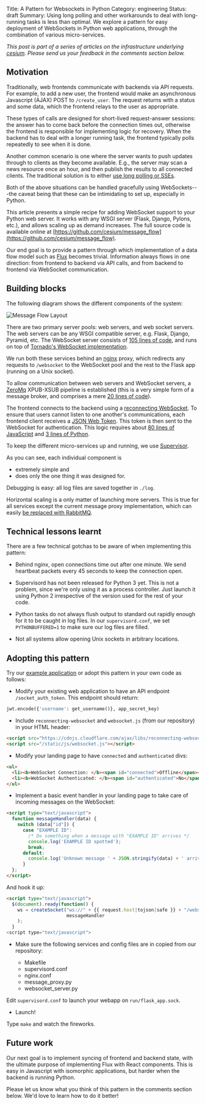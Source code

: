 Title: A Pattern for Websockets in Python
Category: engineering
Status: draft
Summary: Using long polling and other workarounds to deal with
         long-running tasks is less than optimal.  We explore a
         pattern for easy deployment of WebSockets in Python web
         applications, through the combination of various
         micro-services.

*This post is part of a series of articles on the infrastructure
underlying [cesium](http://cesium.ml).  Please send us your feedback
in the comments section below.*

## Motivation

Traditionally, web frontends communicate with backends via API
requests.  For example, to add a new user, the frontend would make an
asynchronous Javascript (AJAX) POST to `/create_user`.  The request
returns with a status and some data, which the frontend relays to the
user as appropriate.

These types of calls are designed for short-lived request-answer
sessions: the answer has to come back before the connection times out,
otherwise the frontend is responsible for implementing logic for
recovery.  When the backend has to deal with a longer running task,
the frontend typically polls repeatedly to see when it is done.

Another common scenario is one where the server wants to push updates
through to clients as they become available.  E.g., the server may
scan a news resource once an hour, and then publish the results to all
connected clients.  The traditional solution is to either
[use long polling or SSEs](http://www.html5rocks.com/en/tutorials/eventsource/basics/).

Both of the above situations can be handled gracefully using
WebSockets---the caveat being that these can be intimidating to set
up, especially in Python.

This article presents a simple recipe for adding WebSocket support to
your Python web server.  It works with any WSGI server (Flask, Django,
Pylons, etc.), and allows scaling up as demand increases.  The full
source code is available online at
[https://github.com/cesium/message_flow](https://github.com/cesium/message_flow).

Our end goal is to provide a pattern through which implementation of a
data flow model such as [Flux](https://facebook.github.io/flux/)
becomes trivial.  Information always flows in one direction: from
frontend to backend via API calls, and from backend to frontend via
WebSocket communication.

## Building blocks

The following diagram shows the different components of the system:

![Message Flow Layout]({attach}images/cesium_message_flow.png)

There are two primary server pools: web servers, and web socket
servers.  The web servers can be any WSGI compatible server,
e.g. Flask, Django, Pyramid, etc.  The WebSocket server consists of
[105 lines of code](https://github.com/cesium-ml/message_flow/blob/master/websocket_server.py),
and runs on top of
[Tornado's WebSocket implementation](http://www.tornadoweb.org/en/stable/websocket.html).

We run both these services behind an
[nginx](https://www.nginx.com/resources/wiki/) proxy, which redirects
any requests to `/websocket` to the WebSocket pool and the rest to the
Flask app (running on a Unix socket).

To allow communication between web servers and WebSocket servers, a
[ZeroMq](http://zeromq.org/) XPUB-XSUB pipeline is established (this
is a very simple form of a message broker, and comprises a mere
[20 lines of code](https://github.com/cesium-ml/message_flow/blob/master/message_proxy.py)).

The frontend connects to the backend using a
[reconnecting WebSocket](https://github.com/joewalnes/reconnecting-websocket).
To ensure that users cannot listen to one another's communications,
each frontend client receives a [JSON Web Token](https://jwt.io/).
This token is then sent to the WebSocket for authentication.  This
logic requires about
[80 lines of JavaScript](https://github.com/cesium-ml/message_flow/blob/master/static/js/websocket.js)
and
[3 lines of Python](https://github.com/cesium-ml/message_flow/blob/master/flask_app.py#L80).

To keep the different micro-services up and running, we use
[Supervisor](http://supervisord.org/).

As you can see, each individual component is

- extremely simple and
- does only the one thing it was designed for.

Debugging is easy: all log files are saved together in ``./log``.

Horizontal scaling is a only matter of launching more servers.  This
is true for all services except the current message proxy
implementation, which can easily
[be replaced with RabbitMQ](https://blog.pivotal.io/pivotal/products/rabbitmq-hits-one-million-messages-per-second-on-google-compute-engine).

## Technical lessons learnt

There are a few technical gotchas to be aware of when implementing
this pattern:

- Behind nginx, open connections time out after one minute.  We send
  heartbeat packets every 45 seconds to keep the connection open.

- Supervisord has not been released for Python 3 yet.  This is not a
  problem, since we're only using it as a process controller.  Just
  launch it using Python 2 irrespective of the version used for the
  rest of your code.

- Python tasks do not always flush output to standard out rapidly
  enough for it to be caught in log files.  In our
  ``supervisord.conf``, we set ``PYTHONBUFFERED=1`` to make sure our
  log files are filled.

- Not all systems allow opening Unix sockets in arbitrary locations.

## Adopting this pattern

Try our
[example application](https://github.com/cesium-ml/message_flow) or
adopt this pattern in your own code as follows:

- Modify your existing web application to have an API endpoint
   `/socket_auth_token`.  This endpoint should return:

```python
jwt.encode({'username': get_username()}, app_secret_key)
```

- Include ``reconnecting-websocket`` and ``websocket.js`` (from our
  repository) in your HTML header:

```html
<script src="https://cdnjs.cloudflare.com/ajax/libs/reconnecting-websocket/1.0.0/reconnecting-websocket.min.js"></script>
<script src="/static/js/websocket.js"></script>

```

- Modify your landing page to have `connected` and `authenticated` divs:

```html
<ul>
  <li><b>WebSocket Connection: </b><span id="connected">Offline</span></li>
  <li><b>WebSocket Authenticated: </b><span id="authenticated">No</span></li>
</ul>

```

- Implement a basic event handler in your landing page to take care
of incoming messages on the WebSocket:

```html
<script type="text/javascript">
  function messageHandler(data) {
    switch (data["id"]) {
      case "EXAMPLE ID":
        /* Do something when a message with "EXAMPLE ID" arrives */
        console.log('EXAMPLE ID spotted');
        break;
      default:
        console.log('Unknown message ' + JSON.stringify(data) + ' arrived');
      }
  };
</script>
```

And hook it up:

```html
<script type="text/javascript">
  $(document).ready(function() {
    ws = createSocket("ws://" + {{ request.host|tojson|safe }} + "/websocket",
                      messageHandler
    );
  }
<script type="text/javascript">
```

- Make sure the following services and config files are in copied
  from our repository:

    - Makefile
    - supervisord.conf
    - nginx.conf
    - message_proxy.py
    - websocket_server.py

Edit `supervisord.conf` to launch your webapp on `run/flask_app.sock`.

- Launch!

Type `make` and watch the fireworks.

## Future work

Our next goal is to implement syncing of frontend and backend state,
with the ultimate purpose of implementing Flux with React components.
This is easy in Javascript with isomorphic applications, but harder
when the backend is running Python.

Please let us know what you think of this pattern in the comments
section below.  We'd love to learn how to do it better!
